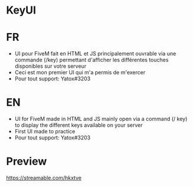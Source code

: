 # KeyUI

# FR
- UI pour FiveM fait en HTML et JS principalement ouvrable via une commande (/key) permettant d'afficher les différentes touches disponibles sur votre serveur
- Ceci est mon premier UI qui m'a permis de m'exercer 
- Pour tout support: Yatox#3203 

# EN
- UI for FiveM made in HTML and JS mainly open via a command (/ key) to display the different keys available on your server
- First UI made to practice
- Pour tout support: Yatox#3203 


# Preview
https://streamable.com/hkxtve
